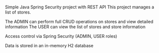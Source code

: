 Simple Java Spring Security project with REST API
This project manages a list of stores.

The ADMIN can perform full CRUD operations on stores and view detailed information
The USER can view the list of stores and store information

Access control via Spring Security (ADMIN, USER roles)

Data is stored in an in-memory H2 database
